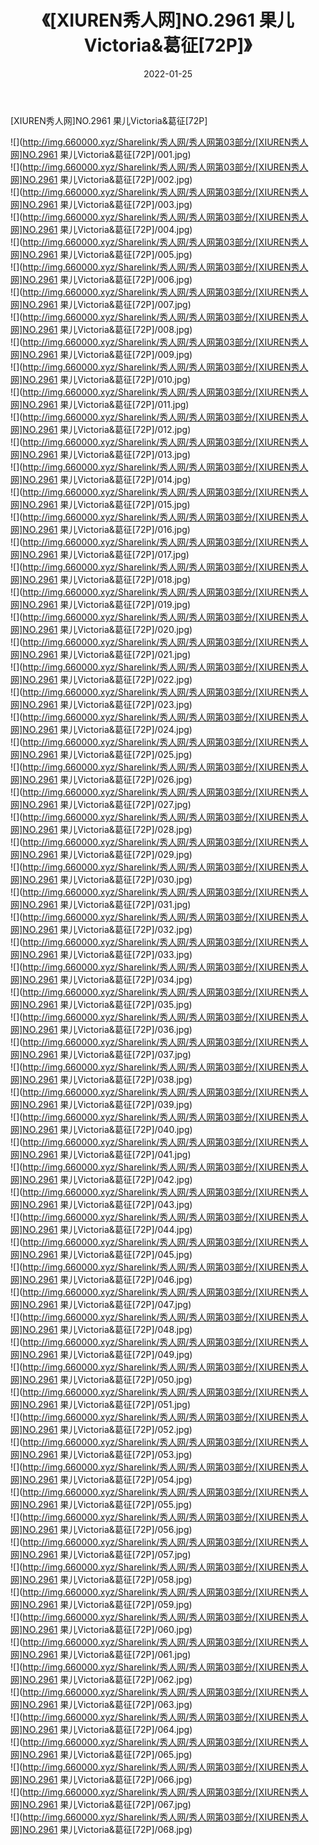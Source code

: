 ﻿---
layout: post
title:  《[XIUREN秀人网]NO.2961 果儿Victoria&葛征[72P]》
date:   2022-01-25
img: http://img.660000.xyz/Sharelink/秀人网/秀人网第03部分/[XIUREN秀人网]NO.2961 果儿Victoria&葛征[72P]/000.jpg
categories: [美女, 清纯, 唯美]
---

[XIUREN秀人网]NO.2961 果儿Victoria&葛征[72P]

 ![](http://img.660000.xyz/Sharelink/秀人网/秀人网第03部分/[XIUREN秀人网]NO.2961 果儿Victoria&葛征[72P]/001.jpg) <br>![](http://img.660000.xyz/Sharelink/秀人网/秀人网第03部分/[XIUREN秀人网]NO.2961 果儿Victoria&葛征[72P]/002.jpg) <br>![](http://img.660000.xyz/Sharelink/秀人网/秀人网第03部分/[XIUREN秀人网]NO.2961 果儿Victoria&葛征[72P]/003.jpg) <br>![](http://img.660000.xyz/Sharelink/秀人网/秀人网第03部分/[XIUREN秀人网]NO.2961 果儿Victoria&葛征[72P]/004.jpg) <br>![](http://img.660000.xyz/Sharelink/秀人网/秀人网第03部分/[XIUREN秀人网]NO.2961 果儿Victoria&葛征[72P]/005.jpg) <br>![](http://img.660000.xyz/Sharelink/秀人网/秀人网第03部分/[XIUREN秀人网]NO.2961 果儿Victoria&葛征[72P]/006.jpg) <br>![](http://img.660000.xyz/Sharelink/秀人网/秀人网第03部分/[XIUREN秀人网]NO.2961 果儿Victoria&葛征[72P]/007.jpg) <br>![](http://img.660000.xyz/Sharelink/秀人网/秀人网第03部分/[XIUREN秀人网]NO.2961 果儿Victoria&葛征[72P]/008.jpg) <br>![](http://img.660000.xyz/Sharelink/秀人网/秀人网第03部分/[XIUREN秀人网]NO.2961 果儿Victoria&葛征[72P]/009.jpg) <br>![](http://img.660000.xyz/Sharelink/秀人网/秀人网第03部分/[XIUREN秀人网]NO.2961 果儿Victoria&葛征[72P]/010.jpg) <br>![](http://img.660000.xyz/Sharelink/秀人网/秀人网第03部分/[XIUREN秀人网]NO.2961 果儿Victoria&葛征[72P]/011.jpg) <br>![](http://img.660000.xyz/Sharelink/秀人网/秀人网第03部分/[XIUREN秀人网]NO.2961 果儿Victoria&葛征[72P]/012.jpg) <br>![](http://img.660000.xyz/Sharelink/秀人网/秀人网第03部分/[XIUREN秀人网]NO.2961 果儿Victoria&葛征[72P]/013.jpg) <br>![](http://img.660000.xyz/Sharelink/秀人网/秀人网第03部分/[XIUREN秀人网]NO.2961 果儿Victoria&葛征[72P]/014.jpg) <br>![](http://img.660000.xyz/Sharelink/秀人网/秀人网第03部分/[XIUREN秀人网]NO.2961 果儿Victoria&葛征[72P]/015.jpg) <br>![](http://img.660000.xyz/Sharelink/秀人网/秀人网第03部分/[XIUREN秀人网]NO.2961 果儿Victoria&葛征[72P]/016.jpg) <br>![](http://img.660000.xyz/Sharelink/秀人网/秀人网第03部分/[XIUREN秀人网]NO.2961 果儿Victoria&葛征[72P]/017.jpg) <br>![](http://img.660000.xyz/Sharelink/秀人网/秀人网第03部分/[XIUREN秀人网]NO.2961 果儿Victoria&葛征[72P]/018.jpg) <br>![](http://img.660000.xyz/Sharelink/秀人网/秀人网第03部分/[XIUREN秀人网]NO.2961 果儿Victoria&葛征[72P]/019.jpg) <br>![](http://img.660000.xyz/Sharelink/秀人网/秀人网第03部分/[XIUREN秀人网]NO.2961 果儿Victoria&葛征[72P]/020.jpg) <br>![](http://img.660000.xyz/Sharelink/秀人网/秀人网第03部分/[XIUREN秀人网]NO.2961 果儿Victoria&葛征[72P]/021.jpg) <br>![](http://img.660000.xyz/Sharelink/秀人网/秀人网第03部分/[XIUREN秀人网]NO.2961 果儿Victoria&葛征[72P]/022.jpg) <br>![](http://img.660000.xyz/Sharelink/秀人网/秀人网第03部分/[XIUREN秀人网]NO.2961 果儿Victoria&葛征[72P]/023.jpg) <br>![](http://img.660000.xyz/Sharelink/秀人网/秀人网第03部分/[XIUREN秀人网]NO.2961 果儿Victoria&葛征[72P]/024.jpg) <br>![](http://img.660000.xyz/Sharelink/秀人网/秀人网第03部分/[XIUREN秀人网]NO.2961 果儿Victoria&葛征[72P]/025.jpg) <br>![](http://img.660000.xyz/Sharelink/秀人网/秀人网第03部分/[XIUREN秀人网]NO.2961 果儿Victoria&葛征[72P]/026.jpg) <br>![](http://img.660000.xyz/Sharelink/秀人网/秀人网第03部分/[XIUREN秀人网]NO.2961 果儿Victoria&葛征[72P]/027.jpg) <br>![](http://img.660000.xyz/Sharelink/秀人网/秀人网第03部分/[XIUREN秀人网]NO.2961 果儿Victoria&葛征[72P]/028.jpg) <br>![](http://img.660000.xyz/Sharelink/秀人网/秀人网第03部分/[XIUREN秀人网]NO.2961 果儿Victoria&葛征[72P]/029.jpg) <br>![](http://img.660000.xyz/Sharelink/秀人网/秀人网第03部分/[XIUREN秀人网]NO.2961 果儿Victoria&葛征[72P]/030.jpg) <br>![](http://img.660000.xyz/Sharelink/秀人网/秀人网第03部分/[XIUREN秀人网]NO.2961 果儿Victoria&葛征[72P]/031.jpg) <br>![](http://img.660000.xyz/Sharelink/秀人网/秀人网第03部分/[XIUREN秀人网]NO.2961 果儿Victoria&葛征[72P]/032.jpg) <br>![](http://img.660000.xyz/Sharelink/秀人网/秀人网第03部分/[XIUREN秀人网]NO.2961 果儿Victoria&葛征[72P]/033.jpg) <br>![](http://img.660000.xyz/Sharelink/秀人网/秀人网第03部分/[XIUREN秀人网]NO.2961 果儿Victoria&葛征[72P]/034.jpg) <br>![](http://img.660000.xyz/Sharelink/秀人网/秀人网第03部分/[XIUREN秀人网]NO.2961 果儿Victoria&葛征[72P]/035.jpg) <br>![](http://img.660000.xyz/Sharelink/秀人网/秀人网第03部分/[XIUREN秀人网]NO.2961 果儿Victoria&葛征[72P]/036.jpg) <br>![](http://img.660000.xyz/Sharelink/秀人网/秀人网第03部分/[XIUREN秀人网]NO.2961 果儿Victoria&葛征[72P]/037.jpg) <br>![](http://img.660000.xyz/Sharelink/秀人网/秀人网第03部分/[XIUREN秀人网]NO.2961 果儿Victoria&葛征[72P]/038.jpg) <br>![](http://img.660000.xyz/Sharelink/秀人网/秀人网第03部分/[XIUREN秀人网]NO.2961 果儿Victoria&葛征[72P]/039.jpg) <br>![](http://img.660000.xyz/Sharelink/秀人网/秀人网第03部分/[XIUREN秀人网]NO.2961 果儿Victoria&葛征[72P]/040.jpg) <br>![](http://img.660000.xyz/Sharelink/秀人网/秀人网第03部分/[XIUREN秀人网]NO.2961 果儿Victoria&葛征[72P]/041.jpg) <br>![](http://img.660000.xyz/Sharelink/秀人网/秀人网第03部分/[XIUREN秀人网]NO.2961 果儿Victoria&葛征[72P]/042.jpg) <br>![](http://img.660000.xyz/Sharelink/秀人网/秀人网第03部分/[XIUREN秀人网]NO.2961 果儿Victoria&葛征[72P]/043.jpg) <br>![](http://img.660000.xyz/Sharelink/秀人网/秀人网第03部分/[XIUREN秀人网]NO.2961 果儿Victoria&葛征[72P]/044.jpg) <br>![](http://img.660000.xyz/Sharelink/秀人网/秀人网第03部分/[XIUREN秀人网]NO.2961 果儿Victoria&葛征[72P]/045.jpg) <br>![](http://img.660000.xyz/Sharelink/秀人网/秀人网第03部分/[XIUREN秀人网]NO.2961 果儿Victoria&葛征[72P]/046.jpg) <br>![](http://img.660000.xyz/Sharelink/秀人网/秀人网第03部分/[XIUREN秀人网]NO.2961 果儿Victoria&葛征[72P]/047.jpg) <br>![](http://img.660000.xyz/Sharelink/秀人网/秀人网第03部分/[XIUREN秀人网]NO.2961 果儿Victoria&葛征[72P]/048.jpg) <br>![](http://img.660000.xyz/Sharelink/秀人网/秀人网第03部分/[XIUREN秀人网]NO.2961 果儿Victoria&葛征[72P]/049.jpg) <br>![](http://img.660000.xyz/Sharelink/秀人网/秀人网第03部分/[XIUREN秀人网]NO.2961 果儿Victoria&葛征[72P]/050.jpg) <br>![](http://img.660000.xyz/Sharelink/秀人网/秀人网第03部分/[XIUREN秀人网]NO.2961 果儿Victoria&葛征[72P]/051.jpg) <br>![](http://img.660000.xyz/Sharelink/秀人网/秀人网第03部分/[XIUREN秀人网]NO.2961 果儿Victoria&葛征[72P]/052.jpg) <br>![](http://img.660000.xyz/Sharelink/秀人网/秀人网第03部分/[XIUREN秀人网]NO.2961 果儿Victoria&葛征[72P]/053.jpg) <br>![](http://img.660000.xyz/Sharelink/秀人网/秀人网第03部分/[XIUREN秀人网]NO.2961 果儿Victoria&葛征[72P]/054.jpg) <br>![](http://img.660000.xyz/Sharelink/秀人网/秀人网第03部分/[XIUREN秀人网]NO.2961 果儿Victoria&葛征[72P]/055.jpg) <br>![](http://img.660000.xyz/Sharelink/秀人网/秀人网第03部分/[XIUREN秀人网]NO.2961 果儿Victoria&葛征[72P]/056.jpg) <br>![](http://img.660000.xyz/Sharelink/秀人网/秀人网第03部分/[XIUREN秀人网]NO.2961 果儿Victoria&葛征[72P]/057.jpg) <br>![](http://img.660000.xyz/Sharelink/秀人网/秀人网第03部分/[XIUREN秀人网]NO.2961 果儿Victoria&葛征[72P]/058.jpg) <br>![](http://img.660000.xyz/Sharelink/秀人网/秀人网第03部分/[XIUREN秀人网]NO.2961 果儿Victoria&葛征[72P]/059.jpg) <br>![](http://img.660000.xyz/Sharelink/秀人网/秀人网第03部分/[XIUREN秀人网]NO.2961 果儿Victoria&葛征[72P]/060.jpg) <br>![](http://img.660000.xyz/Sharelink/秀人网/秀人网第03部分/[XIUREN秀人网]NO.2961 果儿Victoria&葛征[72P]/061.jpg) <br>![](http://img.660000.xyz/Sharelink/秀人网/秀人网第03部分/[XIUREN秀人网]NO.2961 果儿Victoria&葛征[72P]/062.jpg) <br>![](http://img.660000.xyz/Sharelink/秀人网/秀人网第03部分/[XIUREN秀人网]NO.2961 果儿Victoria&葛征[72P]/063.jpg) <br>![](http://img.660000.xyz/Sharelink/秀人网/秀人网第03部分/[XIUREN秀人网]NO.2961 果儿Victoria&葛征[72P]/064.jpg) <br>![](http://img.660000.xyz/Sharelink/秀人网/秀人网第03部分/[XIUREN秀人网]NO.2961 果儿Victoria&葛征[72P]/065.jpg) <br>![](http://img.660000.xyz/Sharelink/秀人网/秀人网第03部分/[XIUREN秀人网]NO.2961 果儿Victoria&葛征[72P]/066.jpg) <br>![](http://img.660000.xyz/Sharelink/秀人网/秀人网第03部分/[XIUREN秀人网]NO.2961 果儿Victoria&葛征[72P]/067.jpg) <br>![](http://img.660000.xyz/Sharelink/秀人网/秀人网第03部分/[XIUREN秀人网]NO.2961 果儿Victoria&葛征[72P]/068.jpg) <br>